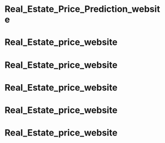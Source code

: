 # Real_Estate_Price_Prediction_website
# Real_Estate_price_website
# Real_Estate_price_website
# Real_Estate_price_website
# Real_Estate_price_website
# Real_Estate_price_website
